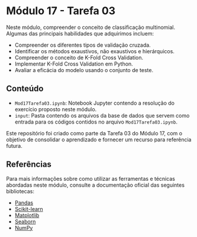 # Módulo 17 - Tarefa 03

Neste módulo, compreender o conceito de classificação multinomial. Algumas das principais habilidades que adquirimos incluem:
- Compreender os diferentes tipos de validação cruzada.
- Identificar os métodos exaustivos, não exaustivos e hierárquicos.
- Compreender o conceito de K-Fold Cross Validation.
- Implementar K-Fold Cross Validation em Python.
- Avaliar a eficácia do modelo usando o conjunto de teste.

## Conteúdo

- `Mod17Tarefa03.ipynb`: Notebook Jupyter contendo a resolução do exercício proposto neste módulo.
- `input`: Pasta contendo os arquivos da base de dados que servem como entrada para os códigos contidos no arquivo `Mod17Tarefa03.ipynb`.

Este repositório foi criado como parte da Tarefa 03 do Módulo 17, com o objetivo de consolidar o aprendizado e fornecer um recurso para referência futura.

## Referências

Para mais informações sobre como utilizar as ferramentas e técnicas abordadas neste módulo, consulte a documentação oficial das seguintes bibliotecas:

- [Pandas](https://pandas.pydata.org/docs/)
- [Scikit-learn](https://scikit-learn.org/stable/index.html)
- [Matplotlib](https://matplotlib.org/stable/contents.html)
- [Seaborn](https://seaborn.pydata.org/tutorial.html)
- [NumPy](https://numpy.org/doc/)
